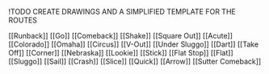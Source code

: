 !TODO CREATE DRAWINGS AND A SIMPLIFIED TEMPLATE FOR THE ROUTES


[[Runback]]
[[Go]]
[[Comeback]]
[[Shake]]
[[Square Out]]
[[Acute]]
[[Colorado]]
[[Omaha]]
[[Circus]]
[[V-Out]]
[[Under Sluggo]]
[[Dart]]
[[Take Off]]
[[Corner]]
[[Nebraska]]
[[Lookie]]
[[Stick]]
[[Flat Stop]]
[[Flat]]
[[Sluggo]]
[[Sail]]
[[Crash]]
[[Slice]]
[[Quick]]
[[Arrow]]
[[Sutter Comeback]]